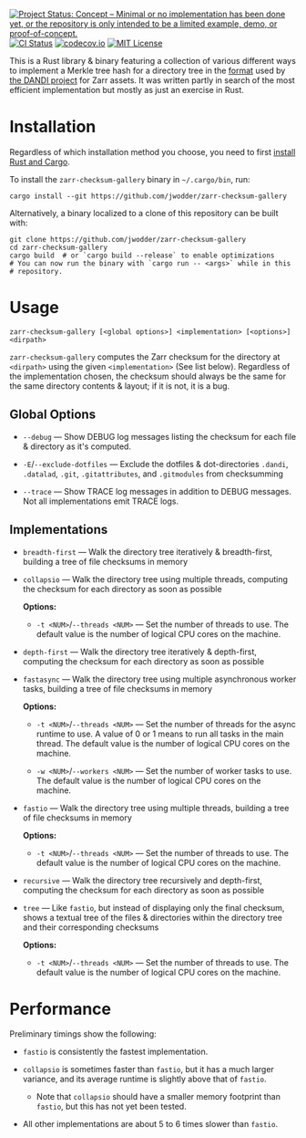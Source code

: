 [![Project Status: Concept – Minimal or no implementation has been done yet, or the repository is only intended to be a limited example, demo, or proof-of-concept.](https://www.repostatus.org/badges/latest/concept.svg)](https://www.repostatus.org/#concept)
[![CI Status](https://github.com/jwodder/zarr-checksum-gallery/actions/workflows/test.yml/badge.svg)](https://github.com/jwodder/zarr-checksum-gallery/actions/workflows/test.yml)
[![codecov.io](https://codecov.io/gh/jwodder/zarr-checksum-gallery/branch/master/graph/badge.svg)](https://codecov.io/gh/jwodder/zarr-checksum-gallery)
[![MIT License](https://img.shields.io/github/license/jwodder/zarr-checksum-gallery.svg)](https://opensource.org/licenses/MIT)

This is a Rust library & binary featuring a collection of various different
ways to implement a Merkle tree hash for a directory tree in the [format][1]
used by [the DANDI project](https://github.com/dandi) for Zarr assets.  It was
written partly in search of the most efficient implementation but mostly as
just an exercise in Rust.

[1]: https://github.com/dandi/dandi-archive/blob/master/doc/design/zarr-support-3.md#zarr-entry-checksum-format

Installation
============

Regardless of which installation method you choose, you need to first [install
Rust and Cargo](https://www.rust-lang.org/tools/install).

To install the `zarr-checksum-gallery` binary in `~/.cargo/bin`, run:

    cargo install --git https://github.com/jwodder/zarr-checksum-gallery

Alternatively, a binary localized to a clone of this repository can be built
with:

    git clone https://github.com/jwodder/zarr-checksum-gallery
    cd zarr-checksum-gallery
    cargo build  # or `cargo build --release` to enable optimizations
    # You can now run the binary with `cargo run -- <args>` while in this
    # repository.


Usage
=====

    zarr-checksum-gallery [<global options>] <implementation> [<options>] <dirpath>

`zarr-checksum-gallery` computes the Zarr checksum for the directory at
`<dirpath>` using the given `<implementation>` (See list below).  Regardless of
the implementation chosen, the checksum should always be the same for the same
directory contents & layout; if it is not, it is a bug.

Global Options
--------------

- `--debug` — Show DEBUG log messages listing the checksum for each file &
  directory as it's computed.

- `-E`/`--exclude-dotfiles` — Exclude the dotfiles & dot-directories `.dandi`,
  `.datalad`, `.git`, `.gitattributes`, and `.gitmodules` from checksumming

- `--trace` — Show TRACE log messages in addition to DEBUG messages.  Not all
  implementations emit TRACE logs.

Implementations
---------------

- `breadth-first` — Walk the directory tree iteratively & breadth-first,
  building a tree of file checksums in memory

- `collapsio` — Walk the directory tree using multiple threads, computing the
  checksum for each directory as soon as possible

  **Options:**

    - `-t <NUM>`/`--threads <NUM>` — Set the number of threads to use.  The
      default value is the number of logical CPU cores on the machine.

- `depth-first` — Walk the directory tree iteratively & depth-first, computing
  the checksum for each directory as soon as possible

- `fastasync` — Walk the directory tree using multiple asynchronous worker
  tasks, building a tree of file checksums in memory

  **Options:**

    - `-t <NUM>`/`--threads <NUM>` — Set the number of threads for the async
      runtime to use.  A value of 0 or 1 means to run all tasks in the main
      thread.  The default value is the number of logical CPU cores on the
      machine.

    - `-w <NUM>`/`--workers <NUM>` — Set the number of worker tasks to use.
      The default value is the number of logical CPU cores on the machine.

- `fastio` — Walk the directory tree using multiple threads, building a tree of
  file checksums in memory

  **Options:**

    - `-t <NUM>`/`--threads <NUM>` — Set the number of threads to use.  The
      default value is the number of logical CPU cores on the machine.

- `recursive` — Walk the directory tree recursively and depth-first, computing
  the checksum for each directory as soon as possible

- `tree` — Like `fastio`, but instead of displaying only the final checksum,
  shows a textual tree of the files & directories within the directory tree and
  their corresponding checksums

  **Options:**

    - `-t <NUM>`/`--threads <NUM>` — Set the number of threads to use.  The
      default value is the number of logical CPU cores on the machine.


Performance
===========

Preliminary timings show the following:

- `fastio` is consistently the fastest implementation.

- `collapsio` is sometimes faster than `fastio`, but it has a much larger
  variance, and its average runtime is slightly above that of `fastio`.

    - Note that `collapsio` should have a smaller memory footprint than
      `fastio`, but this has not yet been tested.

- All other implementations are about 5 to 6 times slower than `fastio`.
